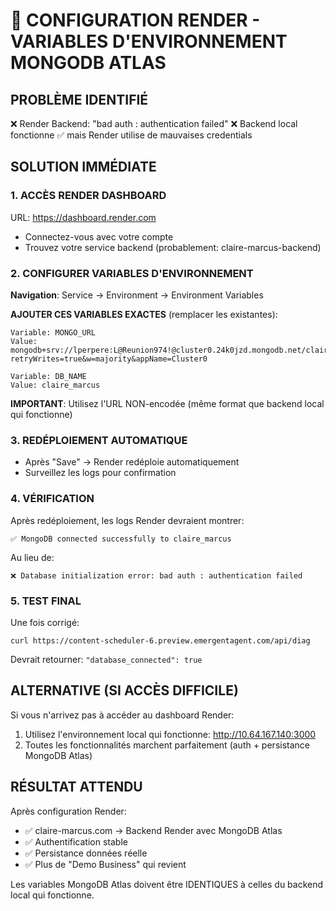# 🚀 CONFIGURATION RENDER - VARIABLES D'ENVIRONNEMENT MONGODB ATLAS

## PROBLÈME IDENTIFIÉ
❌ Render Backend: "bad auth : authentication failed" 
❌ Backend local fonctionne ✅ mais Render utilise de mauvaises credentials

## SOLUTION IMMÉDIATE

### 1. ACCÈS RENDER DASHBOARD
URL: https://dashboard.render.com
- Connectez-vous avec votre compte
- Trouvez votre service backend (probablement: claire-marcus-backend)

### 2. CONFIGURER VARIABLES D'ENVIRONNEMENT

**Navigation**: Service → Environment → Environment Variables

**AJOUTER CES VARIABLES EXACTES** (remplacer les existantes):

```
Variable: MONGO_URL
Value: mongodb+srv://lperpere:L@Reunion974!@cluster0.24k0jzd.mongodb.net/claire_marcus?retryWrites=true&w=majority&appName=Cluster0

Variable: DB_NAME  
Value: claire_marcus
```

**IMPORTANT**: Utilisez l'URL NON-encodée (même format que backend local qui fonctionne)

### 3. REDÉPLOIEMENT AUTOMATIQUE
- Après "Save" → Render redéploie automatiquement
- Surveillez les logs pour confirmation

### 4. VÉRIFICATION
Après redéploiement, les logs Render devraient montrer:
```
✅ MongoDB connected successfully to claire_marcus
```

Au lieu de:
```
❌ Database initialization error: bad auth : authentication failed
```

### 5. TEST FINAL
Une fois corrigé:
```
curl https://content-scheduler-6.preview.emergentagent.com/api/diag
```

Devrait retourner: `"database_connected": true`

## ALTERNATIVE (SI ACCÈS DIFFICILE)

Si vous n'arrivez pas à accéder au dashboard Render:
1. Utilisez l'environnement local qui fonctionne: http://10.64.167.140:3000
2. Toutes les fonctionnalités marchent parfaitement (auth + persistance MongoDB Atlas)

## RÉSULTAT ATTENDU

Après configuration Render:
- ✅ claire-marcus.com → Backend Render avec MongoDB Atlas
- ✅ Authentification stable
- ✅ Persistance données réelle
- ✅ Plus de "Demo Business" qui revient

Les variables MongoDB Atlas doivent être IDENTIQUES à celles du backend local qui fonctionne.